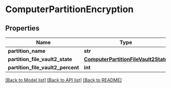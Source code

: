 # ComputerPartitionEncryption

## Properties
Name | Type | Description | Notes
------------ | ------------- | ------------- | -------------
**partition_name** | **str** |  | [optional] 
**partition_file_vault2_state** | [**ComputerPartitionFileVault2State**](ComputerPartitionFileVault2State.md) |  | [optional] 
**partition_file_vault2_percent** | **int** |  | [optional] 

[[Back to Model list]](../README.md#documentation-for-models) [[Back to API list]](../README.md#documentation-for-api-endpoints) [[Back to README]](../README.md)


